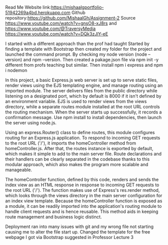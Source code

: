 Read Me
Website link:https://mishaalgportfolio-51942269a4bd.herokuapp.com 
Github repository:https://github.com/MishaalGh/Assignment-2 
Source https://www.youtube.com/watch?v=gnsO8-xJ8rs and https://www.youtube.com/@TraversyMedia
https://www.youtube.com/watch?v=DQk3zJlY-eE


I started with a different approach than the prof had taught
Started by finding a template with Bootstrap then created my folder for the project and launched the command prompt. By checking my node version (node –version) and npm –version. Then created a pakage.json file via npm init -y different from profs teaching but similar. Then install npm i express and npm i nodemon

In this project, a basic Express.js web server is set up to serve static files, render views using the EJS templating engine, and manage routing using an imported module. The server delivers files from the public directory while listening on a designated port, which by default is 8000 if it isn't defined by an environment variable. EJS is used to render views from the views directory, while a separate routes module installed at the root URL controls the routing mechanism. When the server starts up successfully, it records a confirmation message. Use npm install to install dependencies, then launch the server using node.js.

Using an express.Router() class to define routes, this module configures routing for an Express.js application. To respond to incoming GET requests to the root URL ('/'), it imports the homeController method from homeController.js. After that, the routes instance is exported by default, which makes it simple to add to the main server file. Route declarations and their handlers can be clearly separated in the codebase thanks to this modular approach, which also makes the program more scalable and manageable.

The homeController function, defined by this code, renders and sends the index view as an HTML response in response to incoming GET requests to the root URL ('/'). The function makes use of Express's res.render method, which looks through the views directory in the main server configuration for an index view template. Because the homeController function is exposed as a module, it can be readily imported into the application's routing module to handle client requests and is hence reusable. This method aids in keeping route management and business logic distinct.

Deployment ran into many issues with git and my wrong file not starting causing me to alter the file start up. Changed the template for the free webpage I got via Bootstrap suggested in Professor Lecture 3

